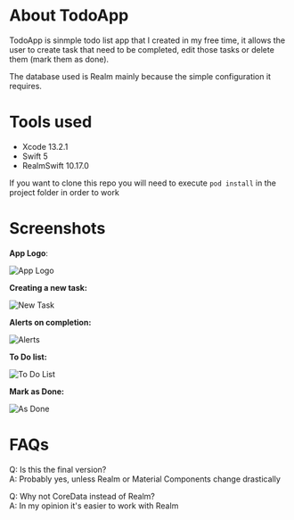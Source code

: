 # About TodoApp

TodoApp is sinmple todo list app that I created in my free time, it allows the user to create task that need to be completed, edit those tasks or delete them (mark them as done).

The database used is Realm mainly because the simple configuration it requires.

# Tools used

* Xcode 13.2.1
* Swift 5
* RealmSwift 10.17.0

If you want to clone this repo you will need to execute `pod install` in the project folder in order to work

# Screenshots


**App Logo**:

![App Logo](https://i.postimg.cc/B6H4syDR/Captura-de-Pantalla-2021-12-31-a-la-s-15-16-18.png)

**Creating a new task:**

![New Task](https://user-images.githubusercontent.com/67031721/148625124-836efb04-adec-4dea-9b4b-94a5ef699101.png)

**Alerts on completion:**

![Alerts](https://user-images.githubusercontent.com/67031721/148625156-1d72beb0-d298-4be2-8e7e-43bdffc6212b.png)

**To Do list:**

![To Do List](https://user-images.githubusercontent.com/67031721/148625039-e3778241-49ee-42f4-be5a-0060ca1c61dd.png)

**Mark as Done:**

![As Done](https://user-images.githubusercontent.com/67031721/148625203-ef5f4595-b242-451c-97d2-e419163496e0.png)

# FAQs

Q: Is this the final version?\
A: Probably yes, unless Realm or Material Components change drastically

Q: Why not CoreData instead of Realm?\
A: In my opinion it's easier to work with Realm



